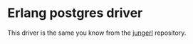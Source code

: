Erlang postgres driver
======================

This driver is the same you know from the [jungerl](http://jungerl.sf.net) repository.



